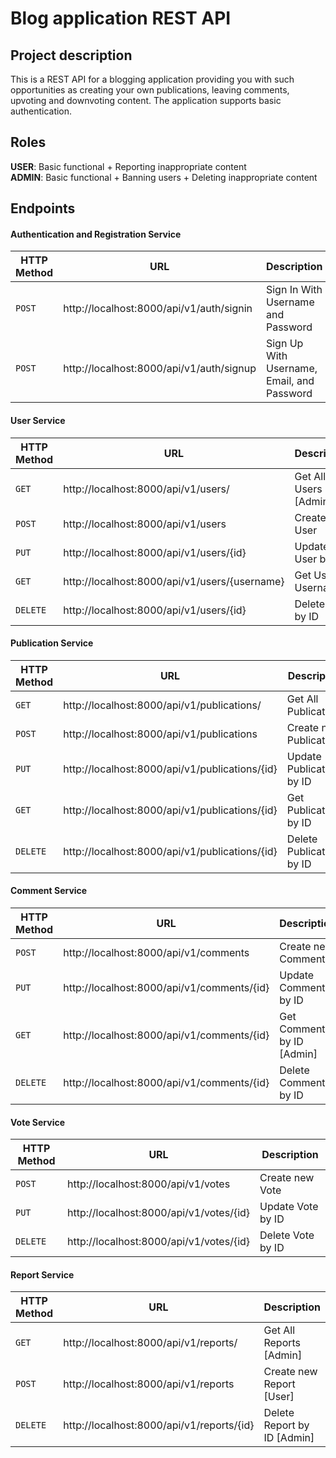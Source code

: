 # Blog application REST API

## Project description

This is a REST API for a blogging application providing you with such opportunities as creating your own publications, leaving comments, upvoting and downvoting content. The application supports basic authentication.

## Roles

**USER**: Basic functional + Reporting inappropriate content <br />
**ADMIN**: Basic functional + Banning users + Deleting inappropriate content

## Endpoints

#### Authentication and Registration Service

|HTTP Method|URL|Description|
|---|---|---|
|`POST`|http://localhost:8000/api/v1/auth/signin | Sign In With Username and Password |
|`POST`|http://localhost:8000/api/v1/auth/signup | Sign Up With Username, Email, and Password |

#### User Service

|HTTP Method|URL|Description|
|---|---|---|
|`GET`|http://localhost:8000/api/v1/users/ | Get All Users [Admin] |
|`POST`|http://localhost:8000/api/v1/users | Create new User |
|`PUT`|http://localhost:8000/api/v1/users/{id} | Update User by ID |
|`GET`|http://localhost:8000/api/v1/users/{username} | Get User by Username |
|`DELETE`|http://localhost:8000/api/v1/users/{id} | Delete User by ID |

#### Publication Service

|HTTP Method|URL|Description|
|---|---|---|
|`GET`|http://localhost:8000/api/v1/publications/ | Get All Publications |
|`POST`|http://localhost:8000/api/v1/publications | Create new Publication |
|`PUT`|http://localhost:8000/api/v1/publications/{id} | Update Publication by ID |
|`GET`|http://localhost:8000/api/v1/publications/{id} | Get Publication by ID |
|`DELETE`|http://localhost:8000/api/v1/publications/{id} | Delete Publication by ID |

#### Comment Service

|HTTP Method|URL|Description|
|---|---|---|
|`POST`|http://localhost:8000/api/v1/comments | Create new Comment |
|`PUT`|http://localhost:8000/api/v1/comments/{id} | Update Comment by ID |
|`GET`|http://localhost:8000/api/v1/comments/{id} | Get Comment by ID [Admin] |
|`DELETE`|http://localhost:8000/api/v1/comments/{id} | Delete Comment by ID |

#### Vote Service

|HTTP Method|URL|Description|
|---|---|---|
|`POST`|http://localhost:8000/api/v1/votes | Create new Vote |
|`PUT`|http://localhost:8000/api/v1/votes/{id} | Update Vote by ID |
|`DELETE`|http://localhost:8000/api/v1/votes/{id} | Delete Vote by ID |

#### Report Service

|HTTP Method|URL|Description|
|---|---|---|
|`GET`|http://localhost:8000/api/v1/reports/ | Get All Reports [Admin] |
|`POST`|http://localhost:8000/api/v1/reports | Create new Report [User] |
|`DELETE`|http://localhost:8000/api/v1/reports/{id} | Delete Report by ID [Admin] |
